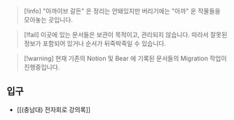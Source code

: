 > [!info] "아까이브 갈든" 은 정리는 안돼있지만 버리기에는 "아까" 운 작물들을 모아놓는 곳입니다.

> [!fail] 이곳에 있는 문서들은 보관이 목적이고, 관리되지 않습니다. 따라서 잘못된 정보가 포함되어 있거나 순서가 뒤죽박죽일 수 있습니다.

> [!warning] 현재 기존의 Notion 및 Bear 에 기록된 문서들의 Migration 작업이 진행중입니다.

## 입구

- [[(충남대) 전자회로 강의록]]